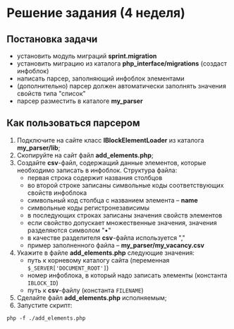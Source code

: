# Решение задания (4 неделя)
## Постановка задачи 
+ установить модуль миграций **sprint.migration**
+ установить миграцию из каталога **php_interface/migrations** (создаст инфоблок)  
+ написать парсер, заполняющий инфоблок элементами
+ (дополнительно) парсер должен автоматически заполнять значения свойств типа "список"
+ парсер разместить в каталоге **my_parser**
## Как пользоваться парсером
1. Подключите на сайте класс **IBlockElementLoader** из каталога **my_parser/lib**;
2. Скопируйте на сайт файл **add_elements.php**;
3. Создайте **csv**-файл, содержащий данные элементов, которые необходимо записать в инфоблок. Структура файла:
    + первая строка содержит названия столбцов
    + во второй строке записаны символьные коды соответствующих свойств инфоблока
    + символьный код столбца с названием элемента &ndash; **name**
    + символьные коды регистронезависимы
    + в последующих строках записаны значения свойств элементов
    + если свойство допускает множественные значения, значения разделяются символом "•"
    + в качестве разделителя **csv**-файла используется ","
    + пример заполненного файла &ndash; **my_parser/my_vacancy.csv**
4. Укажите в файле **add_elements.php** следующие значения:
    + путь к корневому каталогу сайта (переменная ```$_SERVER['DOCUMENT_ROOT']```)
    + номер инфоблока, в который надо записать элементы (константа ```IBLOCK_ID```)
    + путь к **csv**-файлу (константа ```FILENAME```)
5. Сделайте файл **add_elements.php** исполняемым;
6. Запустите скрипт:
```
php -f ./add_elements.php
```
